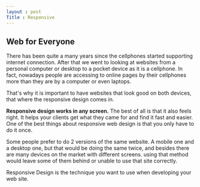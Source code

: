 ```yaml
---
layout : post
Title : Responsive
---
```


Web for Everyone
---

There has been quite a many years since the cellphones started supporting internet connection. After that we went to looking at websites from a personal computer or desktop to a pocket device as it is a cellphone. In fact, nowadays people are  accessing to online pages by their cellphones more than they are by a computer or even laptops.

That's why it is important to have websites that look good on both devices, that where the responsive design comes in.

<b>Responsive design works in any screen.</b> 
The best of all is that it also feels right. It helps your clients get what they came for and find it fast and easier. One of the best things about responsive web design is that you only have to do it once.

Some people prefer to do 2 versions of the same website. A mobile one and a desktop one, but that would be doing the same twice, and besides there are many devices on the market with different screens. using that method would leave some of them behind or unable to use that site correctly.

Responsive Design is the technique you want to use when developing your web site.


